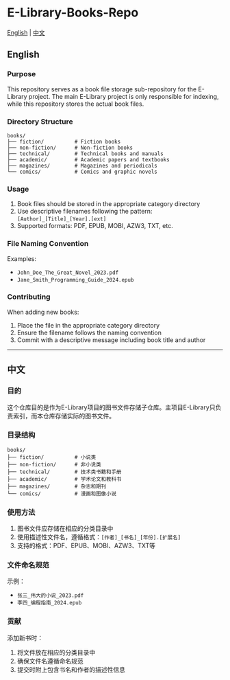 # E-Library-Books-Repo

[English](#english) | [中文](#中文)

## English

### Purpose
This repository serves as a book file storage sub-repository for the E-Library project. The main E-Library project is only responsible for indexing, while this repository stores the actual book files.

### Directory Structure
```
books/
├── fiction/          # Fiction books
├── non-fiction/      # Non-fiction books
├── technical/        # Technical books and manuals
├── academic/         # Academic papers and textbooks
├── magazines/        # Magazines and periodicals
└── comics/           # Comics and graphic novels
```

### Usage
1. Book files should be stored in the appropriate category directory
2. Use descriptive filenames following the pattern: `[Author]_[Title]_[Year].[ext]`
3. Supported formats: PDF, EPUB, MOBI, AZW3, TXT, etc.

### File Naming Convention
Examples:
- `John_Doe_The_Great_Novel_2023.pdf`
- `Jane_Smith_Programming_Guide_2024.epub`

### Contributing
When adding new books:
1. Place the file in the appropriate category directory
2. Ensure the filename follows the naming convention
3. Commit with a descriptive message including book title and author

---

## 中文

### 目的
这个仓库目的是作为E-Library项目的图书文件存储子仓库。主项目E-Library只负责索引，而本仓库存储实际的图书文件。

### 目录结构
```
books/
├── fiction/          # 小说类
├── non-fiction/      # 非小说类
├── technical/        # 技术类书籍和手册
├── academic/         # 学术论文和教科书
├── magazines/        # 杂志和期刊
└── comics/           # 漫画和图像小说
```

### 使用方法
1. 图书文件应存储在相应的分类目录中
2. 使用描述性文件名，遵循格式：`[作者]_[书名]_[年份].[扩展名]`
3. 支持的格式：PDF、EPUB、MOBI、AZW3、TXT等

### 文件命名规范
示例：
- `张三_伟大的小说_2023.pdf`
- `李四_编程指南_2024.epub`

### 贡献
添加新书时：
1. 将文件放在相应的分类目录中
2. 确保文件名遵循命名规范
3. 提交时附上包含书名和作者的描述性信息
